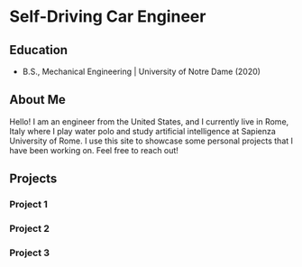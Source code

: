 # Self-Driving Car Engineer

## Education
- B.S., Mechanical Engineering | University of Notre Dame (2020)

## About Me
Hello! I am an engineer from the United States, and I currently live in Rome, Italy where I play water polo and study artificial intelligence at Sapienza University of Rome. I use this site to showcase some personal projects that I have been working on. Feel free to reach out!

## Projects
### Project 1
### Project 2
### Project 3
